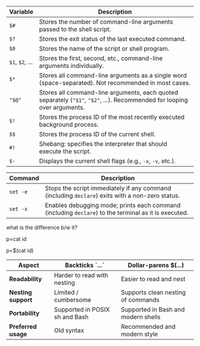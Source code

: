 



| Variable | Description |
|----------|-------------|
| `$#`     | Stores the number of command-line arguments passed to the shell script. |
| `$?`     | Stores the exit status of the last executed command. |
| `$0`     | Stores the name of the script or shell program. |
| `$1`, `$2`, ... | Stores the first, second, etc., command-line arguments individually. |
| `$*`     | Stores all command-line arguments as a single word (space-separated). Not recommended in most cases. |
| `"$@"`   | Stores all command-line arguments, each quoted separately (`"$1"`, `"$2"`, ...). Recommended for looping over arguments. |
| `$!`     | Stores the process ID of the most recently executed background process. |
| `$$`     | Stores the process ID of the current shell. |
| `#!`     | Shebang: specifies the interpreter that should execute the script. |
| `$-`     | Displays the current shell flags (e.g., `-x`, `-v`, etc.). |


| Command         | Description |
|----------------|-------------|
| `set -e`        | Stops the script immediately if any command (including `declare`) exits with a non-zero status. |
| `set -x`        | Enables debugging mode; prints each command (including `declare`) to the terminal as it is executed. |



what is the difference b/w it?

p=cat id

p=$(cat id)


| **Aspect**        | **Backticks \`...\`**             | **Dollar-parens \$(...)**               |
|-------------------|-----------------------------------|-----------------------------------------|
| **Readability**   | Harder to read with nesting       | Easier to read and nest                 |
| **Nesting support** | Limited / cumbersome             | Supports clean nesting of commands      |
| **Portability**   | Supported in POSIX sh and Bash    | Supported in Bash and modern shells     |
| **Preferred usage** | Old syntax                      | Recommended and modern style            |
